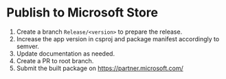 # Publish to Microsoft Store

1. Create a branch `Release/<version>` to prepare the release.
1. Increase the app version in csproj and package manifest accordingly to semver.
1. Update documentation as needed.
1. Create a PR to root branch.
1. Submit the built package on https://partner.microsoft.com/